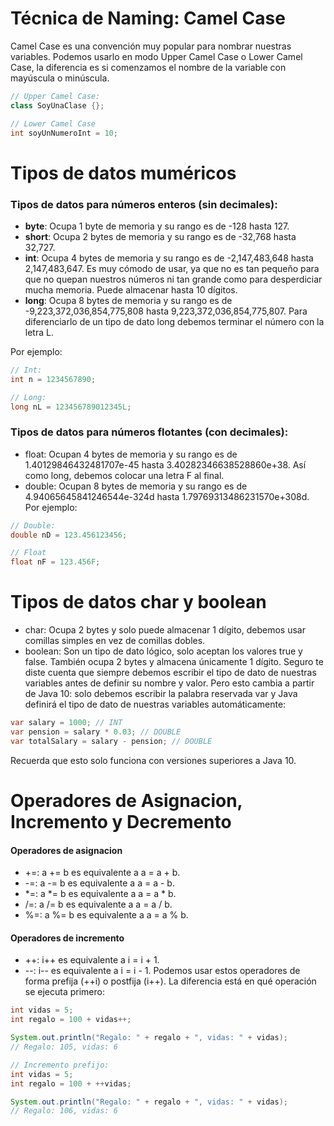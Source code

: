 # Técnica de Naming: Camel Case
Camel Case es una convención muy popular para nombrar nuestras variables. Podemos usarlo en modo Upper Camel Case o Lower Camel Case, la diferencia es si comenzamos el nombre de la variable con mayúscula o minúscula.

```java
// Upper Camel Case:
class SoyUnaClase {};

// Lower Camel Case
int soyUnNumeroInt = 10;
```
# Tipos de datos muméricos
### Tipos de datos para números enteros (sin decimales):
- **byte**: Ocupa 1 byte de memoria y su rango es de -128 hasta 127.
- **short**: Ocupa 2 bytes de memoria y su rango es de -32,768 hasta 32,727.
- **int**: Ocupa 4 bytes de memoria y su rango es de -2,147,483,648 hasta 2,147,483,647. Es muy cómodo de usar, ya que no es tan pequeño para que no quepan nuestros números ni tan grande como para desperdiciar mucha memoria. Puede almacenar hasta 10 dígitos.
- **long**: Ocupa 8 bytes de memoria y su rango es de -9,223,372,036,854,775,808 hasta 9,223,372,036,854,775,807. Para diferenciarlo de un tipo de dato long debemos terminar el número con la letra L.

Por ejemplo:
```java
// Int:
int n = 1234567890;

// Long:
long nL = 123456789012345L;
```

### Tipos de datos para números flotantes (con decimales):

- float: Ocupan 4 bytes de memoria y su rango es de 1.40129846432481707e-45 hasta 3.40282346638528860e+38. Así como long, debemos colocar una letra F al final.
- double: Ocupan 8 bytes de memoria y su rango es de 4.94065645841246544e-324d hasta 1.79769313486231570e+308d.
Por ejemplo:
```java
// Double:
double nD = 123.456123456;

// Float
float nF = 123.456F;
```
# Tipos de datos char y boolean
- char: Ocupa 2 bytes y solo puede almacenar 1 dígito, debemos usar comillas simples en vez de comillas dobles.
- boolean: Son un tipo de dato lógico, solo aceptan los valores true y false. También ocupa 2 bytes y almacena únicamente 1 dígito.
Seguro te diste cuenta que siempre debemos escribir el tipo de dato de nuestras variables antes de definir su nombre y valor. Pero esto cambia a partir de Java 10: solo debemos escribir la palabra reservada var y Java definirá el tipo de dato de nuestras variables automáticamente:

```java
var salary = 1000; // INT
var pension = salary * 0.03; // DOUBLE
var totalSalary = salary - pension; // DOUBLE
```
Recuerda que esto solo funciona con versiones superiores a Java 10.

# Operadores de Asignacion, Incremento y Decremento
#### Operadores de asignacion
- +=: a += b es equivalente a a = a + b.
- -=: a -= b es equivalente a a = a - b.
- *=: a *= b es equivalente a a = a * b.
- /=: a /= b es equivalente a a = a / b.
- %=: a %= b es equivalente a a = a % b.
#### Operadores de incremento
- ++: i++ es equivalente a i = i + 1.
- --: i-- es equivalente a i = i - 1.
Podemos usar estos operadores de forma prefija (++i) o postfija (i++). La diferencia está en qué operación se ejecuta primero:
```java
int vidas = 5;
int regalo = 100 + vidas++;

System.out.println("Regalo: " + regalo + ", vidas: " + vidas);
// Regalo: 105, vidas: 6

// Incremento prefijo:
int vidas = 5;
int regalo = 100 + ++vidas;

System.out.println("Regalo: " + regalo + ", vidas: " + vidas);
// Regalo: 106, vidas: 6
```